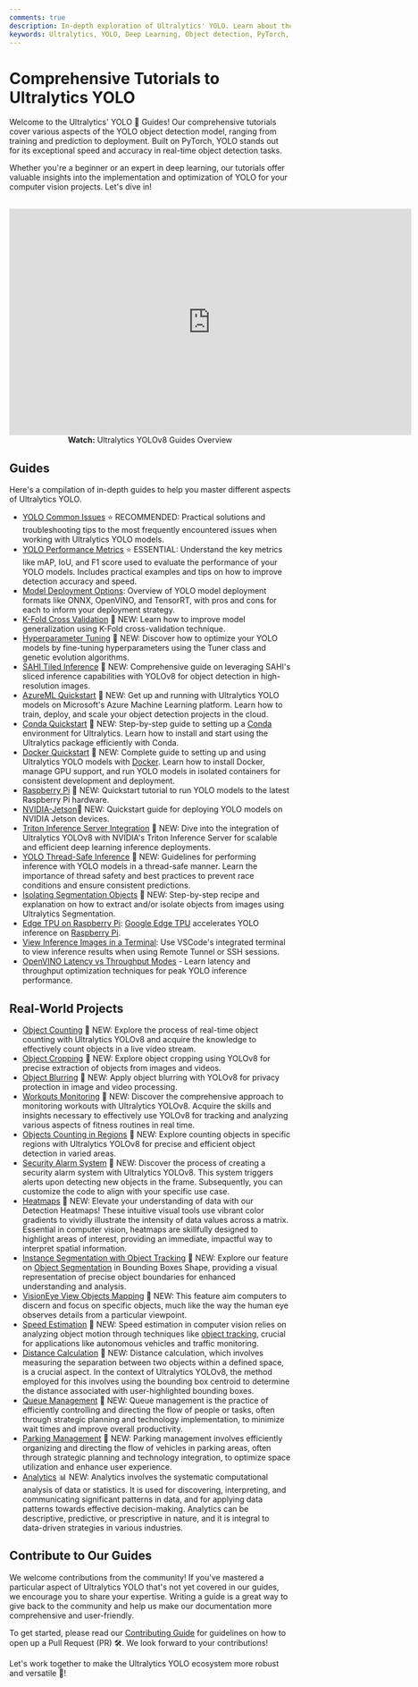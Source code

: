 ```yaml
---
comments: true
description: In-depth exploration of Ultralytics' YOLO. Learn about the YOLO object detection model, how to train it on custom data, multi-GPU training, exporting, predicting, deploying, and more.
keywords: Ultralytics, YOLO, Deep Learning, Object detection, PyTorch, Tutorial, Multi-GPU training, Custom data training, SAHI, Tiled Inference
---
```


# Comprehensive Tutorials to Ultralytics YOLO

Welcome to the Ultralytics' YOLO 🚀 Guides! Our comprehensive tutorials cover various aspects of the YOLO object detection model, ranging from training and prediction to deployment. Built on PyTorch, YOLO stands out for its exceptional speed and accuracy in real-time object detection tasks.

Whether you're a beginner or an expert in deep learning, our tutorials offer valuable insights into the implementation and optimization of YOLO for your computer vision projects. Let's dive in!

<p align="center">
  <br>
  <iframe loading="lazy" width="720" height="405" src="https://www.youtube.com/embed/96NkhsV-W1U"
    title="YouTube video player" frameborder="0"
    allow="accelerometer; autoplay; clipboard-write; encrypted-media; gyroscope; picture-in-picture; web-share"
    allowfullscreen>
  </iframe>
  <br>
  <strong>Watch:</strong> Ultralytics YOLOv8 Guides Overview
</p>

## Guides

Here's a compilation of in-depth guides to help you master different aspects of Ultralytics YOLO.

- [YOLO Common Issues](yolo-common-issues.md) ⭐ RECOMMENDED: Practical solutions and troubleshooting tips to the most frequently encountered issues when working with Ultralytics YOLO models.
- [YOLO Performance Metrics](yolo-performance-metrics.md) ⭐ ESSENTIAL: Understand the key metrics like mAP, IoU, and F1 score used to evaluate the performance of your YOLO models. Includes practical examples and tips on how to improve detection accuracy and speed.
- [Model Deployment Options](model-deployment-options.md): Overview of YOLO model deployment formats like ONNX, OpenVINO, and TensorRT, with pros and cons for each to inform your deployment strategy.
- [K-Fold Cross Validation](kfold-cross-validation.md) 🚀 NEW: Learn how to improve model generalization using K-Fold cross-validation technique.
- [Hyperparameter Tuning](hyperparameter-tuning.md) 🚀 NEW: Discover how to optimize your YOLO models by fine-tuning hyperparameters using the Tuner class and genetic evolution algorithms.
- [SAHI Tiled Inference](sahi-tiled-inference.md) 🚀 NEW: Comprehensive guide on leveraging SAHI's sliced inference capabilities with YOLOv8 for object detection in high-resolution images.
- [AzureML Quickstart](azureml-quickstart.md) 🚀 NEW: Get up and running with Ultralytics YOLO models on Microsoft's Azure Machine Learning platform. Learn how to train, deploy, and scale your object detection projects in the cloud.
- [Conda Quickstart](conda-quickstart.md) 🚀 NEW: Step-by-step guide to setting up a [Conda](https://anaconda.org/conda-forge/ultralytics) environment for Ultralytics. Learn how to install and start using the Ultralytics package efficiently with Conda.
- [Docker Quickstart](docker-quickstart.md) 🚀 NEW: Complete guide to setting up and using Ultralytics YOLO models with [Docker](https://hub.docker.com/r/ultralytics/ultralytics). Learn how to install Docker, manage GPU support, and run YOLO models in isolated containers for consistent development and deployment.
- [Raspberry Pi](raspberry-pi.md) 🚀 NEW: Quickstart tutorial to run YOLO models to the latest Raspberry Pi hardware.
- [NVIDIA-Jetson](nvidia-jetson.md)🚀 NEW: Quickstart guide for deploying YOLO models on NVIDIA Jetson devices.
- [Triton Inference Server Integration](triton-inference-server.md) 🚀 NEW: Dive into the integration of Ultralytics YOLOv8 with NVIDIA's Triton Inference Server for scalable and efficient deep learning inference deployments.
- [YOLO Thread-Safe Inference](yolo-thread-safe-inference.md) 🚀 NEW: Guidelines for performing inference with YOLO models in a thread-safe manner. Learn the importance of thread safety and best practices to prevent race conditions and ensure consistent predictions.
- [Isolating Segmentation Objects](isolating-segmentation-objects.md) 🚀 NEW: Step-by-step recipe and explanation on how to extract and/or isolate objects from images using Ultralytics Segmentation.
- [Edge TPU on Raspberry Pi](coral-edge-tpu-on-raspberry-pi.md): [Google Edge TPU](https://coral.ai/products/accelerator) accelerates YOLO inference on [Raspberry Pi](https://www.raspberrypi.com/).
- [View Inference Images in a Terminal](view-results-in-terminal.md): Use VSCode's integrated terminal to view inference results when using Remote Tunnel or SSH sessions.
- [OpenVINO Latency vs Throughput Modes](optimizing-openvino-latency-vs-throughput-modes.md) - Learn latency and throughput optimization techniques for peak YOLO inference performance.

## Real-World Projects

- [Object Counting](object-counting.md) 🚀 NEW: Explore the process of real-time object counting with Ultralytics YOLOv8 and acquire the knowledge to effectively count objects in a live video stream.
- [Object Cropping](object-cropping.md) 🚀 NEW: Explore object cropping using YOLOv8 for precise extraction of objects from images and videos.
- [Object Blurring](object-blurring.md) 🚀 NEW: Apply object blurring with YOLOv8 for privacy protection in image and video processing.
- [Workouts Monitoring](workouts-monitoring.md) 🚀 NEW: Discover the comprehensive approach to monitoring workouts with Ultralytics YOLOv8. Acquire the skills and insights necessary to effectively use YOLOv8 for tracking and analyzing various aspects of fitness routines in real time.
- [Objects Counting in Regions](region-counting.md) 🚀 NEW: Explore counting objects in specific regions with Ultralytics YOLOv8 for precise and efficient object detection in varied areas.
- [Security Alarm System](security-alarm-system.md) 🚀 NEW: Discover the process of creating a security alarm system with Ultralytics YOLOv8. This system triggers alerts upon detecting new objects in the frame. Subsequently, you can customize the code to align with your specific use case.
- [Heatmaps](heatmaps.md) 🚀 NEW: Elevate your understanding of data with our Detection Heatmaps! These intuitive visual tools use vibrant color gradients to vividly illustrate the intensity of data values across a matrix. Essential in computer vision, heatmaps are skillfully designed to highlight areas of interest, providing an immediate, impactful way to interpret spatial information.
- [Instance Segmentation with Object Tracking](instance-segmentation-and-tracking.md) 🚀 NEW: Explore our feature on [Object Segmentation](../tasks/segment.md) in Bounding Boxes Shape, providing a visual representation of precise object boundaries for enhanced understanding and analysis.
- [VisionEye View Objects Mapping](vision-eye.md) 🚀 NEW: This feature aim computers to discern and focus on specific objects, much like the way the human eye observes details from a particular viewpoint.
- [Speed Estimation](speed-estimation.md) 🚀 NEW: Speed estimation in computer vision relies on analyzing object motion through techniques like [object tracking](../modes/track.md), crucial for applications like autonomous vehicles and traffic monitoring.
- [Distance Calculation](distance-calculation.md) 🚀 NEW: Distance calculation, which involves measuring the separation between two objects within a defined space, is a crucial aspect. In the context of Ultralytics YOLOv8, the method employed for this involves using the bounding box centroid to determine the distance associated with user-highlighted bounding boxes.
- [Queue Management](queue-management.md) 🚀 NEW: Queue management is the practice of efficiently controlling and directing the flow of people or tasks, often through strategic planning and technology implementation, to minimize wait times and improve overall productivity.
- [Parking Management](parking-management.md) 🚀 NEW: Parking management involves efficiently organizing and directing the flow of vehicles in parking areas, often through strategic planning and technology integration, to optimize space utilization and enhance user experience.
- [Analytics](analytics.md) 📊 NEW: Analytics involves the systematic computational analysis of data or statistics. It is used for discovering, interpreting, and communicating significant patterns in data, and for applying data patterns towards effective decision-making. Analytics can be descriptive, predictive, or prescriptive in nature, and it is integral to data-driven strategies in various industries.

## Contribute to Our Guides

We welcome contributions from the community! If you've mastered a particular aspect of Ultralytics YOLO that's not yet covered in our guides, we encourage you to share your expertise. Writing a guide is a great way to give back to the community and help us make our documentation more comprehensive and user-friendly.

To get started, please read our [Contributing Guide](../help/contributing.md) for guidelines on how to open up a Pull Request (PR) 🛠️. We look forward to your contributions!

Let's work together to make the Ultralytics YOLO ecosystem more robust and versatile 🙏!
